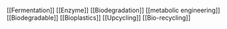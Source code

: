 [[Fermentation]]
[[Enzyme]]
[[Biodegradation]]
[[metabolic engineering]]
[[Biodegradable]]
[[Bioplastics]]
[[Upcycling]]
[[Bio-recycling]]
